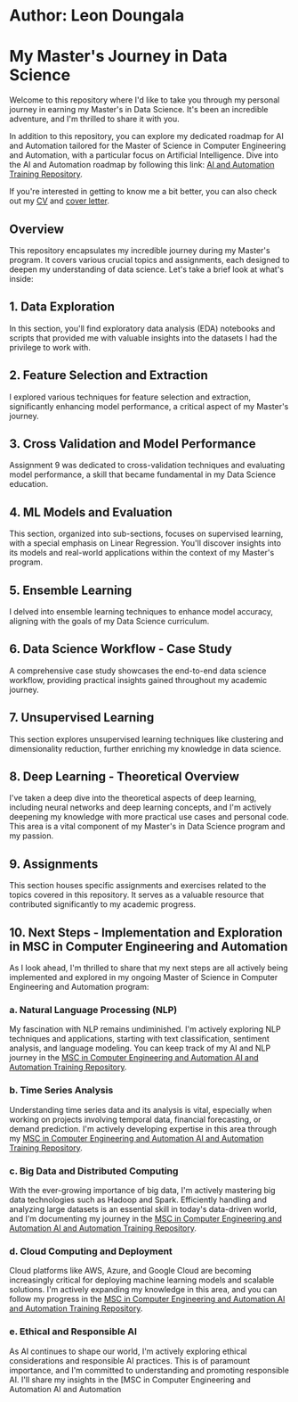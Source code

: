 # Author: Leon Doungala
# My Master's Journey in Data Science

Welcome to this repository where I'd like to take you through my personal journey in earning my Master's in Data Science. It's been an incredible adventure, and I'm thrilled to share it with you.

In addition to this repository, you can explore my dedicated roadmap for AI and Automation tailored for the Master of Science in Computer Engineering and Automation, with a particular focus on Artificial Intelligence. Dive into the AI and Automation roadmap by following this link: [AI and Automation Training Repository](https://github.com/LeonDoungala22/AI-and-Automation-Training).

If you're interested in getting to know me a bit better, you can also check out my [CV](https://github.com/LeonDoungala22/my-cv-and-cover-letter) and [cover letter](https://github.com/LeonDoungala22/my-cv-and-cover-letter).

## Overview

This repository encapsulates my incredible journey during my Master's program. It covers various crucial topics and assignments, each designed to deepen my understanding of data science. Let's take a brief look at what's inside:

## 1. Data Exploration

In this section, you'll find exploratory data analysis (EDA) notebooks and scripts that provided me with valuable insights into the datasets I had the privilege to work with.

## 2. Feature Selection and Extraction

I explored various techniques for feature selection and extraction, significantly enhancing model performance, a critical aspect of my Master's journey.

## 3. Cross Validation and Model Performance

Assignment 9 was dedicated to cross-validation techniques and evaluating model performance, a skill that became fundamental in my Data Science education.

## 4. ML Models and Evaluation

This section, organized into sub-sections, focuses on supervised learning, with a special emphasis on Linear Regression. You'll discover insights into its models and real-world applications within the context of my Master's program.

## 5. Ensemble Learning

I delved into ensemble learning techniques to enhance model accuracy, aligning with the goals of my Data Science curriculum.

## 6. Data Science Workflow - Case Study

A comprehensive case study showcases the end-to-end data science workflow, providing practical insights gained throughout my academic journey.

## 7. Unsupervised Learning

This section explores unsupervised learning techniques like clustering and dimensionality reduction, further enriching my knowledge in data science.

## 8. Deep Learning - Theoretical Overview

I've taken a deep dive into the theoretical aspects of deep learning, including neural networks and deep learning concepts, and I'm actively deepening my knowledge with more practical use cases and personal code. This area is a vital component of my Master's in Data Science program and my passion.

## 9. Assignments

This section houses specific assignments and exercises related to the topics covered in this repository. It serves as a valuable resource that contributed significantly to my academic progress.

## 10. Next Steps - Implementation and Exploration in MSC in Computer Engineering and Automation

As I look ahead, I'm thrilled to share that my next steps are all actively being implemented and explored in my ongoing Master of Science in Computer Engineering and Automation program:

### a. Natural Language Processing (NLP)

My fascination with NLP remains undiminished. I'm actively exploring NLP techniques and applications, starting with text classification, sentiment analysis, and language modeling. You can keep track of my AI and NLP journey in the [MSC in Computer Engineering and Automation AI and Automation Training Repository](https://github.com/LeonDoungala22/AI-and-Automation-Training).

### b. Time Series Analysis

Understanding time series data and its analysis is vital, especially when working on projects involving temporal data, financial forecasting, or demand prediction. I'm actively developing expertise in this area through my [MSC in Computer Engineering and Automation AI and Automation Training Repository](https://github.com/LeonDoungala22/AI-and-Automation-Training).

### c. Big Data and Distributed Computing

With the ever-growing importance of big data, I'm actively mastering big data technologies such as Hadoop and Spark. Efficiently handling and analyzing large datasets is an essential skill in today's data-driven world, and I'm documenting my journey in the [MSC in Computer Engineering and Automation AI and Automation Training Repository](https://github.com/LeonDoungala22/AI-and-Automation-Training).

### d. Cloud Computing and Deployment

Cloud platforms like AWS, Azure, and Google Cloud are becoming increasingly critical for deploying machine learning models and scalable solutions. I'm actively expanding my knowledge in this area, and you can follow my progress in the [MSC in Computer Engineering and Automation AI and Automation Training Repository](https://github.com/LeonDoungala22/AI-and-Automation-Training).

### e. Ethical and Responsible AI

As AI continues to shape our world, I'm actively exploring ethical considerations and responsible AI practices. This is of paramount importance, and I'm committed to understanding and promoting responsible AI. I'll share my insights in the [MSC in Computer Engineering and Automation AI and Automation
